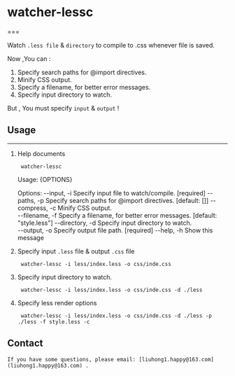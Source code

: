 # watcher-lessc
===

Watch `.less file` & `directory`  to compile to .css whenever file is saved.

Now ,You can :

1. Specify search paths for @import directives.
2. Minify CSS output.
3. Specify a filename, for better error messages.
4. Specify input directory to watch.

But , You must specify `input` & `output` !

## Usage
---

1. Help documents

		watcher-lessc

	Usage: {OPTIONS}

	Options:
	  --input, -i      Specify input file to watch/compile.               [required]
	  --paths, -p      Specify search paths for @import directives.    [default: []]
	  --compress, -c   Minify CSS output.                                           
	  --filename, -f   Specify a filename, for better error messages. [default: "style.less"]
	  --directory, -d  Specify input directory to watch.                            
	  --output, -o     Specify output file path.                          [required]
	  --help, -h       Show this message                                            

2. Specify input `.less` file & output `.css` file

		watcher-lessc -i less/index.less -o css/inde.css
		
3. Specify input directory to watch.

		watcher-lessc -i less/index.less -o css/inde.css -d ./less
		
4. Specify less render options

		watcher-lessc -i less/index.less -o css/inde.css -d ./less -p ./less -f style.less -c
		
## Contact

	If you have some questions, please email: [liuhong1.happy@163.com](liuhong1.happy@163.com) .